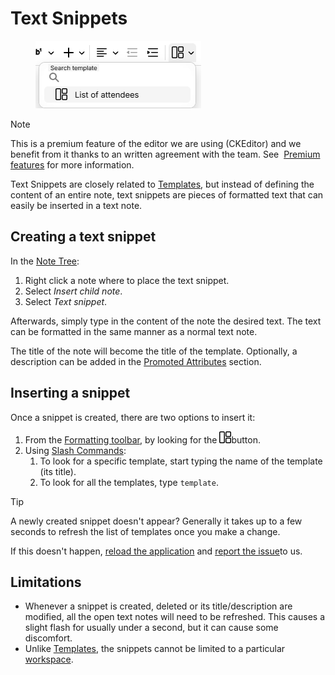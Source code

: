 # Text Snippets
<figure class="image image-style-align-right"><img style="aspect-ratio:265/108" src="Text Snippets_image.png" width="265" height="108"></figure>

> [!NOTE]
> This is a premium feature of the editor we are using (CKEditor) and we benefit from it thanks to an written agreement with the team. See  <a class="reference-link" href="../Premium%20features.md">Premium features</a> for more information.

Text Snippets are closely related to <a class="reference-link" href="../../../Advanced%20Usage/Templates.md">Templates</a>, but instead of defining the content of an entire note, text snippets are pieces of formatted text that can easily be inserted in a text note.

## Creating a text snippet

In the <a class="reference-link" href="../../../Basic%20Concepts%20and%20Features/UI%20Elements/Note%20Tree.md">Note Tree</a>: 

1.  Right click a note where to place the text snippet.
2.  Select _Insert child note_.
3.  Select _Text snippet_.

Afterwards, simply type in the content of the note the desired text. The text can be formatted in the same manner as a normal text note.

The title of the note will become the title of the template. Optionally, a description can be added in the <a class="reference-link" href="../../../Advanced%20Usage/Attributes/Promoted%20Attributes.md">Promoted Attributes</a> section.

## Inserting a snippet

Once a snippet is created, there are two options to insert it:

1.  From the <a class="reference-link" href="../Formatting%20toolbar.md">Formatting toolbar</a>, by looking for the <img src="1_Text Snippets_image.png" width="19" height="19">button.
2.  Using <a class="reference-link" href="Slash%20Commands.md">Slash Commands</a>: 
    1.  To look for a specific template, start typing the name of the template (its title).
    2.  To look for all the templates, type `template`.

> [!TIP]
> A newly created snippet doesn't appear? Generally it takes up to a few seconds to refresh the list of templates once you make a change.
> 
> If this doesn't happen, [reload the application](../../../Troubleshooting/Refreshing%20the%20application.md) and [report the issue](../../../Troubleshooting/Reporting%20issues.md)to us. 

## Limitations

*   Whenever a snippet is created, deleted or its title/description are modified, all the open text notes will need to be refreshed. This causes a slight flash for usually under a second, but it can cause some discomfort.
*   Unlike <a class="reference-link" href="../../../Advanced%20Usage/Templates.md">Templates</a>, the snippets cannot be limited to a particular [workspace](../../../Basic%20Concepts%20and%20Features/Navigation/Workspaces.md).